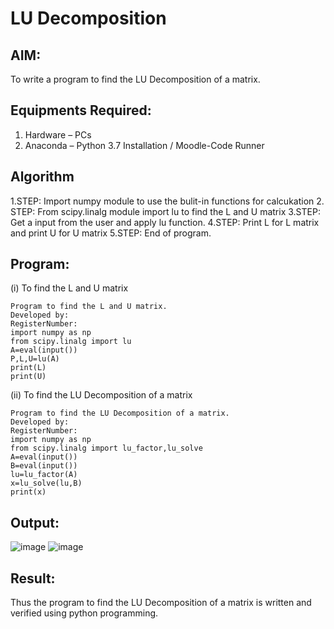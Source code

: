 # LU Decomposition 

## AIM:
To write a program to find the LU Decomposition of a matrix.

## Equipments Required:
1. Hardware – PCs
2. Anaconda – Python 3.7 Installation / Moodle-Code Runner

## Algorithm
1.STEP:
Import numpy module to use the bulit-in functions for calcukation
2. STEP:
From scipy.linalg module import lu to find the L and U matrix
3.STEP:
Get a input from the user and apply lu function.
4.STEP:
Print L for L matrix and print U for U matrix
5.STEP:
End of program.
## Program:
(i) To find the L and U matrix
```
Program to find the L and U matrix.
Developed by: 
RegisterNumber: 
import numpy as np
from scipy.linalg import lu
A=eval(input())
P,L,U=lu(A)
print(L)
print(U)
```
(ii) To find the LU Decomposition of a matrix
```
Program to find the LU Decomposition of a matrix.
Developed by: 
RegisterNumber: 
import numpy as np
from scipy.linalg import lu_factor,lu_solve
A=eval(input())
B=eval(input())
lu=lu_factor(A)
x=lu_solve(lu,B)
print(x)
```

## Output:
![image](https://github.com/23006823/LU-Decomposition/assets/138971409/0082eb25-16b0-4db8-933f-347de1dfd5ab)
![image](https://github.com/23006823/LU-Decomposition/assets/138971409/6bc2d42e-411b-49c9-82bf-3afd5f5d4bcc)
## Result:
Thus the program to find the LU Decomposition of a matrix is written and verified using python programming.


